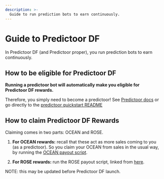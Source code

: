 ```yaml
---
description: >-
  Guide to run prediction bots to earn continuously.
---
```


# Guide to Predictoor DF

In Predictoor DF (and Predictoor proper), you run prediction bots to earn continuously.

## How to be eligible for Predictoor DF

**Running a predictoor bot will automatically make you eligible for Predictoor DF rewards.**

Therefore, you simply need to become a predictoor! See [Predictoor docs](../predictoor/README.md) or go directly to the [predictoor quickstart README](https://github.com/oceanprotocol/pdr-backend)

## How to claim Predictoor DF Rewards

Claiming comes in two parts: OCEAN and ROSE.

1. **For OCEAN rewards:** recall that these act as more sales coming to you (as a predictoor). So you claim your OCEAN from sales in the usual way, by running the [OCEAN payout script](https://github.com/oceanprotocol/pdr-backend/blob/main/READMEs/payout.md).

2. **For ROSE rewards:** run the ROSE payout script, linked from [here](https://github.com/oceanprotocol/pdr-backend/blob/main/READMEs/predictoor.md).

NOTE: this may be updated before Predictoor DF launch.

